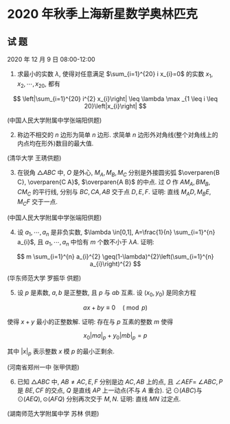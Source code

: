 # 2020 年秋季上海新星数学奥林匹克 

## 试 题

2020 年 12 月 9 日 08:00-12:00

1. 求最小的实数 $\lambda$, 使得对任意满足 $\sum_{i=1}^{20} i x_{i}=0$ 的实数 $x_{1}, x_{2}, \cdots, x_{20}$, 都有

$$
\left|\sum_{i=1}^{20} i^{2} x_{i}\right| \leq \lambda \max _{1 \leq i \leq 20}\left|x_{i}\right|
$$

(中国人民大学附属中学张端阳供题)

2. 称边不相交的 $n$ 边形为简单 $n$ 边形. 求简单 $n$ 边形外对角线(整个对角线上的内点均在形外)数目的最大值.

(清华大学 王琇供题)

3. 在锐角 $\triangle A B C$ 中, $O$ 是外心, $M_{A}, M_{B}, M_{C}$ 分别是外接圆劣弧 $\overparen{B C}, \overparen{C A}$, $\overparen{A B}$ 的中点. 过 $O$ 作 $A M_{A}, B M_{B}, C M_{C}$ 的平行线, 分别与 $B C, C A, A B$ 交于点 $D, E, F$. 证明: 直线 $M_{A} D, M_{B} E, M_{C} F$ 交于一点.



(中国人民大学附属中学张端阳供题)

4. 设 $a_{1}, \cdots, a_{n}$ 是非负实数, $\lambda \in[0,1], A=\frac{1}{n} \sum_{i=1}^{n} a_{i}$, 且 $a_{1}, \cdots, a_{n}$ 中恰有 $m$ 个数不小于 $\lambda A$. 证明:

$$
m \sum_{i=1}^{n} a_{i}^{2} \geq(1-\lambda)^{2}\left(\sum_{i=1}^{n} a_{i}\right)^{2}
$$

(华东师范大学 罗振华 供题)

5. 设 $p$ 是素数, $a, b$ 是正整数, 且 $p$ 与 $a b$ 互素. 设 $\left(x_{0}, y_{0}\right)$ 是同余方程

$$
a x+b y \equiv 0 \quad(\bmod p)
$$

使得 $x+y$ 最小的正整数解. 证明: 存在与 $p$ 互素的整数 $m$ 使得

$$
x_{0}|m a|_{p}+y_{0}|m b|_{p}=p
$$

其中 $|x|_{p}$ 表示整数 $x$ 模 $p$ 的最小正剩余.

(河南省郑州一中 张甲供题)

6. 已知 $\triangle A B C$ 中, $A B \neq A C, E, F$ 分别是边 $A C, A B$ 上的点, 且 $\angle A E F=$ $\angle A B C, P$ 是 $B E, C F$ 的交点, $Q$ 是直线 $A P$ 上一动点(不与 $A$ 重合). 记 $\odot(A B C)$与 $\odot(A E Q), \odot(A F Q)$ 分别再次交于 $M, N$. 证明: 直线 $M N$ 过定点.



(湖南师范大学附属中学 苏林 供题)

